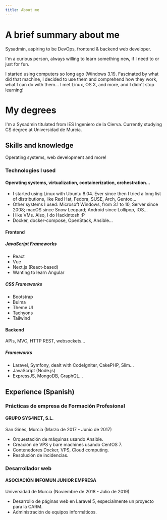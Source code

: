 ```yaml
---
title: About me
---
```

# A brief summary about me

Sysadmin, aspiring to be DevOps, frontend & backend web developer. 

I'm a curious person, always willing to learn something new, if I need to or just for fun.

I started using computers so long ago (Windows 3.1!). Fascinated by what did that machine, I decided to use them and comprehend how they work, what I can do with them... I met Linux, OS X, and more, and I didn't stop learning!

# My degrees

I'm a Sysadmin titulated from IES Ingeniero de la Cierva. Currently studying CS degree at Universidad de Murcia.

## Skills and knowledge

Operating systems, web development and more!

### Technologies I used

#### Operating systems, virtualization, containerization, orchestration...

* I started using Linux with Ubuntu 8.04. Ever since then I tried a long list of distributions, like Red Hat, Fedora, SUSE, Arch, Gentoo...
* Other systems I used: Microsoft Windows, from 3.1 to 10, Server since 2008; macOS since Snow Leopard; Android since Lollipop, iOS...
* I like VMs. Also, I do Hackintosh :P
* Docker, docker-compose, OpenStack, Ansible...

#### Frontend

##### JavaScript Frameworks

* React
* Vue
* Next.js (React-based)
* Wanting to learn Angular

##### CSS Frameworks

* Bootstrap
* Bulma
* Theme UI 
* Tachyons
* Tailwind

#### Backend

APIs, MVC, HTTP REST, websockets...

##### Frameworks

* Laravel, Symfony, dealt with CodeIgniter, CakePHP, Slim...
* JavaScript (Node.js)
* ExpressJS, MongoDB, GraphQL...

## Experience (Spanish)

### Prácticas de empresa de Formación Profesional
#### GRUPO SYS4NET, S.L.
San Ginés, Murcia (Marzo de 2017 - Junio de 2017)
* Orquestación de máquinas usando Ansible.
* Creación de VPS y bare machines usando CentOS 7. 
* Contenedores Docker, VPS, Cloud computing.
* Resolución de incidencias.

### Desarrollador web
#### ASOCIACIÓN INFOMUN JUNIOR EMPRESA

Universidad de Murcia (Noviembre de 2018 - Julio de 2019)
* Desarrollo de páginas web en Laravel 5, especialmente un proyecto para la CARM.
* Administración de equipos informáticos.

